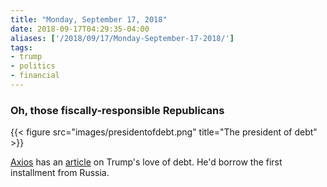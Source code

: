 ```yaml
---
title: "Monday, September 17, 2018"
date: 2018-09-17T04:29:35-04:00
aliases: ['/2018/09/17/Monday-September-17-2018/']
tags:
- trump
- politics
- financial
---
```

### Oh, those fiscally-responsible Republicans

{{< figure src="images/presidentofdebt.png" title="The president of debt" >}}

[Axios](https://www.axios.com) has an [article](https://www.axios.com/donald-trump-debt-infrastructure-plan-963f975e-a8c4-4560-a517-c68d94de9dc6.html) on Trump's love of debt. He'd borrow the first installment from Russia.